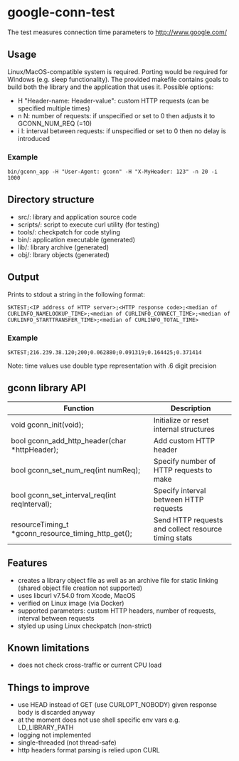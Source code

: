 # google-conn-test
The test measures connection time parameters to http://www.google.com/

## Usage
Linux/MacOS-compatible system is required. Porting would be required for Windows (e.g. sleep functionality). The provided makefile contains goals to build both the library and the application that uses it.
Possible options:
- H "Header-name: Header-value": custom HTTP requests (can be specified multiple times)
- n N: number of requests: if unspecified or set to 0 then adjusts it to GCONN_NUM_REQ (=10)
- i I: interval between requests: if unspecified or set to 0 then no delay is introduced

### Example
```
bin/gconn_app -H "User-Agent: gconn" -H "X-MyHeader: 123" -n 20 -i 1000
```

## Directory structure
- src/: library and application source code
- scripts/: script to execute curl utility (for testing)
- tools/: checkpatch for code styling
- bin/: application executable (generated)
- lib/: library archive (generated)
- obj/: lbrary objects (generated)

## Output
Prints to stdout a string in the following format:
```
SKTEST;<IP address of HTTP server>;<HTTP response code>;<median of CURLINFO_NAMELOOKUP_TIME>;<median of CURLINFO_CONNECT_TIME>;<median of CURLINFO_STARTTRANSFER_TIME>;<median of CURLINFO_TOTAL_TIME>
```

### Example
```
SKTEST;216.239.38.120;200;0.062880;0.091319;0.164425;0.371414
```
Note: time values use double type representation with .6 digit precision

## gconn library API
|Function|Description|
|--------|------------|
|void gconn_init(void);|Initialize or reset internal structures|
|bool gconn_add_http_header(char *httpHeader);|Add custom HTTP header|
|bool gconn_set_num_req(int numReq);|Specify number of HTTP requests to make|
|bool gconn_set_interval_req(int reqInterval);|Specify interval between HTTP requests|
|resourceTiming_t *gconn_resource_timing_http_get();|Send HTTP requests and collect resource timing stats|

## Features
- creates a library object file as well as an archive file for static linking (shared object file creation not supported)
- uses libcurl v7.54.0 from Xcode, MacOS
- verified on Linux image (via Docker)
- supported parameters: custom HTTP headers, number of requests, interval between requests
- styled up using Linux checkpatch (non-strict)

## Known limitations
- does not check cross-traffic or current CPU load

## Things to improve
- use HEAD instead of GET (use CURLOPT_NOBODY) given response body is discarded anyway
- at the moment does not use shell specific env vars e.g. LD_LIBRARY_PATH
- logging not implemented
- single-threaded (not thread-safe)
- http headers format parsing is relied upon CURL
